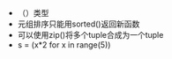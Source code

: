 - （）类型
- 元组排序只能用sorted()返回新函数
- 可以使用zip()将多个tuple合成为一个tuple
- s = (x*2 for x in range(5))
<!--stackedit_data:
eyJoaXN0b3J5IjpbMTEzODk1NDU4Niw0NDA5MDU2MTldfQ==
-->